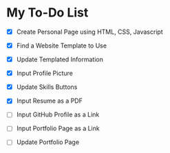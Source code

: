 # My To-Do List

- [x] Create Personal Page using HTML, CSS, Javascript
- [x] Find a Website Template to Use
- [x] Update Templated Information
- [x] Input Profile Picture
- [x] Update Skills Buttons
- [x] Input Resume as a PDF
- [ ] Input GitHub Profile as a Link
- [ ] Input Portfolio Page as a Link
- [ ] Update Portfolio Page

